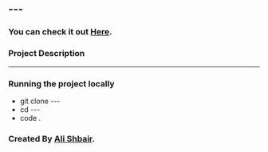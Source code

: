 ## --- 
### You can check it out [**Here**]().

### Project Description

---


### Running the project locally 
- git clone ---
- cd ---
- code .
### Created By [Ali Shbair](https://github.com/ShbairAli).


